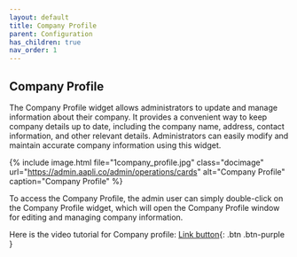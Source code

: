 ```yaml
---
layout: default
title: Company Profile
parent: Configuration
has_children: true
nav_order: 1
---
```


## Company Profile

The Company Profile widget allows administrators to update and manage information about their company. It provides a convenient way to keep company details up to date, including the company name, address, contact information, and other relevant details. Administrators can easily modify and maintain accurate company information using this widget.

{% include image.html file="1company_profile.jpg" class="docimage" url="https://admin.aapli.co/admin/operations/cards" alt="Company Profile" caption="Company Profile" %}

To access the Company Profile, the admin user can simply double-click on the Company Profile widget, which will open the Company Profile window for editing and managing company information.

Here is the video tutorial for Company profile: [Link button](https://youtu.be/o3CPcNlUoL0){: .btn .btn-purple }